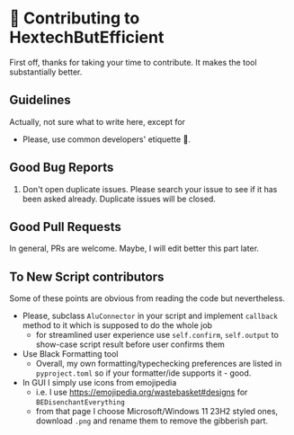 # 🌹 Contributing to HextechButEfficient

First off, thanks for taking your time to contribute. It makes the tool substantially better.

## Guidelines

Actually, not sure what to write here, except for

* Please, use common developers' etiquette 🌹.

## Good Bug Reports

1. Don't open duplicate issues. Please search your issue to see if it has been asked already. Duplicate issues will be closed.

## Good Pull Requests

In general, PRs are welcome. Maybe, I will edit better this part later.

## To New Script contributors

Some of these points are obvious from reading the code but nevertheless.

* Please, subclass `AluConnector` in your script and implement `callback` method to it which is supposed to do the whole job
  * for streamlined user experience use `self.confirm`, `self.output` to show-case script result before user confirms them
* Use Black Formatting tool
  * Overall, my own formatting/typechecking preferences are listed in `pyproject.toml` so if your formatter/ide supports it - good.
* In GUI I simply use icons from emojipedia
  * i.e. I use <https://emojipedia.org/wastebasket#designs> for `BEDisenchantEverything`
  * from that page I choose Microsoft/Windows 11 23H2 styled ones, download `.png` and rename them to remove the gibberish part.
